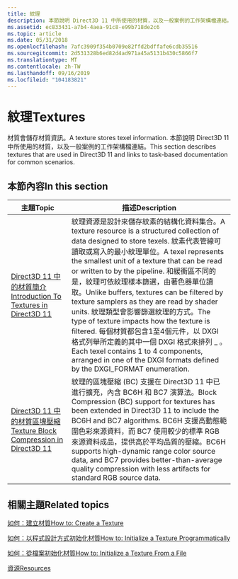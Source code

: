 ```yaml
---
title: 紋理
description: 本節說明 Direct3D 11 中所使用的材質，以及一般案例的工作架構檔連結。
ms.assetid: ec833431-a7b4-4aea-91c8-e99b718de2c6
ms.topic: article
ms.date: 05/31/2018
ms.openlocfilehash: 7afc3909f354b0709e82ffd2bdffafe6cdb35516
ms.sourcegitcommit: 2d531328b6ed82d4ad971a45a5131b430c5866f7
ms.translationtype: MT
ms.contentlocale: zh-TW
ms.lasthandoff: 09/16/2019
ms.locfileid: "104183821"
---
```

# <a name="textures"></a><span data-ttu-id="01cc6-103">紋理</span><span class="sxs-lookup"><span data-stu-id="01cc6-103">Textures</span></span>

<span data-ttu-id="01cc6-104">材質會儲存材質資訊。</span><span class="sxs-lookup"><span data-stu-id="01cc6-104">A texture stores texel information.</span></span> <span data-ttu-id="01cc6-105">本節說明 Direct3D 11 中所使用的材質，以及一般案例的工作架構檔連結。</span><span class="sxs-lookup"><span data-stu-id="01cc6-105">This section describes textures that are used in Direct3D 11 and links to task-based documentation for common scenarios.</span></span>

## <a name="in-this-section"></a><span data-ttu-id="01cc6-106">本節內容</span><span class="sxs-lookup"><span data-stu-id="01cc6-106">In this section</span></span>



| <span data-ttu-id="01cc6-107">主題</span><span class="sxs-lookup"><span data-stu-id="01cc6-107">Topic</span></span>                                                                                                    | <span data-ttu-id="01cc6-108">描述</span><span class="sxs-lookup"><span data-stu-id="01cc6-108">Description</span></span>                                                                                                                                                                                                                                                                                                                                                                                                                                                              |
|----------------------------------------------------------------------------------------------------------|--------------------------------------------------------------------------------------------------------------------------------------------------------------------------------------------------------------------------------------------------------------------------------------------------------------------------------------------------------------------------------------------------------------------------------------------------------------------------|
| [<span data-ttu-id="01cc6-109">Direct3D 11 中的材質簡介</span><span class="sxs-lookup"><span data-stu-id="01cc6-109">Introduction To Textures in Direct3D 11</span></span>](overviews-direct3d-11-resources-textures-intro.md)<br/> | <span data-ttu-id="01cc6-110">紋理資源是設計來儲存紋素的結構化資料集合。</span><span class="sxs-lookup"><span data-stu-id="01cc6-110">A texture resource is a structured collection of data designed to store texels.</span></span> <span data-ttu-id="01cc6-111">紋素代表管線可讀取或寫入的最小紋理單位。</span><span class="sxs-lookup"><span data-stu-id="01cc6-111">A texel represents the smallest unit of a texture that can be read or written to by the pipeline.</span></span> <span data-ttu-id="01cc6-112">和緩衝區不同的是，紋理可依紋理樣本篩選，由著色器單位讀取。</span><span class="sxs-lookup"><span data-stu-id="01cc6-112">Unlike buffers, textures can be filtered by texture samplers as they are read by shader units.</span></span> <span data-ttu-id="01cc6-113">紋理類型會影響篩選紋理的方式。</span><span class="sxs-lookup"><span data-stu-id="01cc6-113">The type of texture impacts how the texture is filtered.</span></span> <span data-ttu-id="01cc6-114">每個材質都包含1至4個元件，以 DXGI 格式列舉所定義的其中一個 DXGI 格式來排列 \_ 。</span><span class="sxs-lookup"><span data-stu-id="01cc6-114">Each texel contains 1 to 4 components, arranged in one of the DXGI formats defined by the DXGI\_FORMAT enumeration.</span></span><br/> |
| [<span data-ttu-id="01cc6-115">Direct3D 11 中的材質區塊壓縮</span><span class="sxs-lookup"><span data-stu-id="01cc6-115">Texture Block Compression in Direct3D 11</span></span>](texture-block-compression-in-direct3d-11.md)<br/>      | <span data-ttu-id="01cc6-116">紋理的區塊壓縮 (BC) 支援在 Direct3D 11 中已進行擴充，內含 BC6H 和 BC7 演算法。</span><span class="sxs-lookup"><span data-stu-id="01cc6-116">Block Compression (BC) support for textures has been extended in Direct3D 11 to include the BC6H and BC7 algorithms.</span></span> <span data-ttu-id="01cc6-117">BC6H 支援高動態範圍色彩來源資料，而 BC7 使用較少的標準 RGB 來源資料成品，提供高於平均品質的壓縮。</span><span class="sxs-lookup"><span data-stu-id="01cc6-117">BC6H supports high-dynamic range color source data, and BC7 provides better-than-average quality compression with less artifacts for standard RGB source data.</span></span><br/>                                                                                                                                                                           |



 

## <a name="related-topics"></a><span data-ttu-id="01cc6-118">相關主題</span><span class="sxs-lookup"><span data-stu-id="01cc6-118">Related topics</span></span>

<dl> <dt>

[<span data-ttu-id="01cc6-119">如何：建立材質</span><span class="sxs-lookup"><span data-stu-id="01cc6-119">How to: Create a Texture</span></span>](overviews-direct3d-11-resources-textures-create.md)
</dt> <dt>

[<span data-ttu-id="01cc6-120">如何：以程式設計方式初始化材質</span><span class="sxs-lookup"><span data-stu-id="01cc6-120">How to: Initialize a Texture Programmatically</span></span>](overviews-direct3d-11-resources-textures-how-to-fill-manually.md)
</dt> <dt>

[<span data-ttu-id="01cc6-121">如何：從檔案初始化材質</span><span class="sxs-lookup"><span data-stu-id="01cc6-121">How to: Initialize a Texture From a File</span></span>](overviews-direct3d-11-resources-textures-how-to.md)
</dt> <dt>

[<span data-ttu-id="01cc6-122">資源</span><span class="sxs-lookup"><span data-stu-id="01cc6-122">Resources</span></span>](overviews-direct3d-11-resources.md)
</dt> </dl>

 

 





